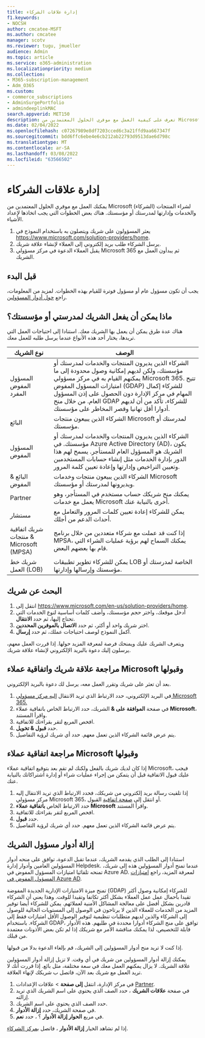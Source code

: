 ```yaml
---
title: إدارة علاقات الشركاء
f1.keywords:
- NOCSH
author: cmcatee-MSFT
ms.author: cmcatee
manager: scotv
ms.reviewer: tugu, jmueller
audience: Admin
ms.topic: article
ms.service: o365-administration
ms.localizationpriority: medium
ms.collection:
- M365-subscription-management
- Adm_O365
ms.custom:
- commerce_subscriptions
- AdminSurgePortfolio
- admindeeplinkMAC
search.appverid: MET150
description: تعرف على كيفية العمل مع موفري الحلول المعتمدين من Microsoft (الشركاء) لشراء المنتجات والخدمات وإدارتها لمدرستك أو مؤسستك.
ms.date: 02/04/2022
ms.openlocfilehash: c07267989e8df7203cced6c3a21ffd9aa667347f
ms.sourcegitcommit: bdd6ffc6ebe4e6cb212ab22793d9513dae6d798c
ms.translationtype: MT
ms.contentlocale: ar-SA
ms.lasthandoff: 03/08/2022
ms.locfileid: "63566502"
---
```

# <a name="manage-partner-relationships"></a>إدارة علاقات الشركاء

يمكنك العمل مع موفري الحلول المعتمدين من Microsoft (الشركاء) لشراء المنتجات والخدمات وإدارتها لمدرستك أو مؤسستك. هناك بعض الخطوات التي يجب اتخاذها لإعداد الأشياء.

1. يعثر المسؤولون على شريك ويتصلون به باستخدام النموذج في <a href="https://www.microsoft.com/solution-providers/home" target="_blank">https://www.microsoft.com/solution-providers/home</a>.
2. يرسل الشركاء طلب بريد إلكتروني إلى العملاء لإنشاء علاقة شريك.
3. يقبل العملاء الدعوة في مركز مسؤولي Microsoft 365 ثم يبدأون العمل مع الشريك.

## <a name="before-you-begin"></a>قبل البدء

يجب أن تكون مسؤول عام أو مسؤول فوترة للقيام بهذه الخطوات. لمزيد من المعلومات، راجع [حول أدوار المسؤولين](../admin/add-users/about-admin-roles.md).

## <a name="what-can-a-partner-do-for-my-organization-or-school"></a>ماذا يمكن أن يفعل الشريك لمدرستي أو مؤسستك؟

هناك عدة طرق يمكن أن يعمل بها الشريك معك. استنادا إلى احتياجات العمل التي تريدها، يختار أحد هذه الأنواع عندما يرسل طلبه للعمل معك.

| نوع الشريك | الوصف |
| ------ | ------------------- |
| المسؤول المفوض المفرد | الشركاء الذين يديرون المنتجات والخدمات لمدرستك أو مؤسستك، ولكن لديهم إمكانية وصول محدودة إلى ما يمكنهم القيام به في مركز مسؤولي Microsoft 365. تتيح امتيازات المسؤول المفوض (GDAP) للشركاء إكمال المهام في مركز الإدارة دون الحصول على إذن المسؤول العام. من خلال منح GDAP للشركاء، تأكد من أن لديهم أدوارا أقل تهانيا وقصر المخاطر على مؤسستك. |
| البائع | الشركاء الذين يبيعون منتجات Microsoft لمدرستك أو مؤسستك. |
| المسؤول المفوض | الشركاء الذين يديرون المنتجات والخدمات لمدرستك أو مؤسستك. في Azure Active Directory (AD)، يكون الشريك هو المسؤول العام للمستأجر. يسمح لهم هذا الدور بإدارة الخدمات مثل إنشاء حسابات المستخدمين وتعيين التراخيص وإدارتها وإعادة تعيين كلمة المرور. |
| البائع & المفوض | الشركاء الذين يبيعون منتجات وخدمات Microsoft ويديرونها لمدرستك أو مؤسستك. |
| Partner | يمكنك منح شريكك حساب مستخدم في المستأجر، وهو يعمل مع خدمات Microsoft أخرى بالنيابة عنك. |
| مستشار | يمكن للشركاء إعادة تعيين كلمات المرور والتعامل مع أحداث الدعم من أجلك. |
| شريك اتفاقية & منتجات Microsoft (MPSA) | إذا كنت قد عملت مع شركاء متعددين من خلال برنامج MPSA، يمكنك السماح لهم برؤية عمليات الشراء التي قام بها بعضهم البعض. |
| شريك خط العمل (LOB) | يمكن للشركاء تطوير تطبيقات LOB الخاصة لمدرستك أو مؤسستك وإرسالها وإدارتها. |

## <a name="find-a-partner"></a>البحث عن شريك

1. انتقل إلى <a href="https://www.microsoft.com/en-us/solution-providers/home" target="_blank">https://www.microsoft.com/en-us/solution-providers/home</a>.
2. أدخل موقعك، واختر حجم مؤسستك، وأضف كلمات أساسية لنوع الخدمات التي تحتاج إليها، ثم حدد **الانتقال**.
3. اختر شريك واحد أو أكثر، ثم حدد **الاتصال بالموفرين المحددين**.
4. أكمل النموذج لوصف احتياجات عملك، ثم حدد **إرسال**.

ويتعرف الشريك عليك ويمنحك فرصة لمعرفة المزيد حولها. إذا قررت العمل معهم، يرسلون إليك دعوة بالبريد الإلكتروني لإنشاء علاقة شريك.

## <a name="review-and-accept-a-partner-relationship-and-microsoft-customer-agreement"></a>مراجعة علاقة شريك واتفاقية عملاء Microsoft وقبولها

بعد أن تعثر على شريك وتقرر العمل معه، يرسل لك دعوة بالبريد الإلكتروني.

1. في البريد الإلكتروني، حدد الارتباط الذي تريد الانتقال <a href="https://go.microsoft.com/fwlink/p/?linkid=2024339" target="_blank">إليه مركز مسؤولي Microsoft 365.</a>
2. في صفحة **الموافقة على &** الشريك، حدد الارتباط الخاص باتفاقية عملاء **Microsoft**، واقرأ المستند.
3. افحص المربع لتقر بقراءتك للاتفاقية.
4. حدد **قبول & تخويل**.
5. يتم عرض قائمة الشركاء الذين تعمل معهم. حدد أي شريك لرؤية التفاصيل.

## <a name="review-and-accept-a-microsoft-customer-agreement"></a>مراجعة اتفاقية عملاء Microsoft وقبولها

إذا كان لديك شريك بالفعل ولكنك لم تقم بعد بتوقيع اتفاقية عملاء Microsoft، فيجب عليك قبول الاتفاقية قبل أن يتمكن من إجراء عمليات شراء أو إدارة اشتراكاتك بالنيابة عنك.

1. إذا تلقيت رسالة بريد إلكتروني من شريكك، فحدد الارتباط الذي تريد الانتقال إليه مركز مسؤولي Microsoft 365، أو انتقل إلى <a href="https://go.microsoft.com/fwlink/?linkid=2116573" target="_blank">صفحة اتفاقية</a> القبول.
2. حدد الارتباط الخاص **باتفاقية عملاء Microsoft** واقرأ المستند.
3. افحص المربع لتقر بقراءتك للاتفاقية.
4. حدد **قبول**.
5. يتم عرض قائمة الشركاء الذين تعمل معهم. حدد أي شريك لرؤية التفاصيل.

## <a name="remove-partner-admin-roles"></a>إزالة أدوار مسؤول الشريك

استنادا إلى الطلب الذي يقدمه الشريك، عندما تقبل الدعوة، توافق على منحه أدوار المسؤولين العامين وأدوار إدارة Helpdesk. عندما تمنح أدوار المسؤولين هذه إلى شريك، تمنحه تلقائيا امتيازات المسؤول المفوض في Azure AD. لمعرفة المزيد، راجع [امتيازات المسؤول المفوض في Azure AD](/partner-center/customers_revoke_admin_privileges#delegated-admin-privileges-in-azure-ad).

تمنح ميزة الامتيازات الإدارية الجديدة المفوضة (GDAP) للشركاء إمكانية وصول أكثر تقيدا بأحمال عمل عمل العملاء بشكل أكثر تكاتفا وتقيدا للوقت. وهذا يعني أن الشركاء قادرين بشكل أفضل على معالجة المشاكل الأمنية لعملائهم. يمكن للشركاء أيضا توفير المزيد من الخدمات للعملاء الذين لا يرتاحون في الوصول إلى المستويات الحالية للوصول إلى الشركاء والذين لديهم متطلبات تنظيمية لتوفير الوصول الأقل امتيازات فقط إلى الشركاء. باستخدام GDAP، توافق على منح الشركاء أدوارا محددة في طلبهم. هذه الأدوار قابلة للتخصيص، لذا يمكنك مناقشة الأمر مع شريكك إذا لم تكن بعض الأذونات معتمدة من قبلك.

إذا كنت لا تريد منح أدوار المسؤولين إلى الشريك، قم بإلغاء الدعوة بدلا من قبولها.

يمكنك إزالة أدوار المسؤولين من شريك في أي وقت. لا تزيل إزالة أدوار المسؤولين علاقة الشريك. لا يزال يمكنهم العمل معك في سعة مختلفة، مثل بائع. إذا قررت أنك لا تريد العمل مع شريك بعد الآن، فاتصل ب شريكك لإنهاء العلاقة.

1. في مركز الإدارة، انتقل **إلى صفحة** >  علاقات الإعدادات <a href="https://go.microsoft.com/fwlink/p/?linkid=2074649" target="_blank">Partner</a>.
2. في صفحة **علاقات الشريك** ، حدد الصف الذي يحتوي على اسم الشريك الذي تريد إزالته.
3. حدد الصف الذي يحتوي على اسم الشريك.
4. في صفحة الشريك، حدد **إزالة الأدوار**.
5. في مربع **الحوار إزالة الأدوار** ؟ ، حدد **نعم**.

إذا لم تشاهد الخيار **إزالة الأدوار** ، فاتصل [بمركز الشركاء](https://partner.microsoft.com/support).
